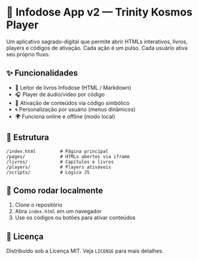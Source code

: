 # 🌌 Infodose App v2 — Trinity Kosmos Player

Um aplicativo sagrado-digital que permite abrir HTMLs interativos, livros, players e códigos de ativação. Cada ação é um pulso. Cada usuário ativa seu próprio fluxo.

## ✨ Funcionalidades

- 📖 Leitor de livros Infodose (HTML / Markdown)
- 🎧 Player de áudio/vídeo por código
- 🔐 Ativação de conteúdos via código simbólico
- 🌀 Personalização por usuário (menus dinâmicos)
- 🌍 Funciona online e offline (modo local)

## 🧠 Estrutura

```
/index.html         # Página principal
/pages/             # HTMLs abertos via iframe
/livros/            # Capítulos e livros
/players/           # Players ativáveis
/scripts/           # Lógica JS
```

## 🚀 Como rodar localmente

1. Clone o repositório
2. Abra `index.html` em um navegador
3. Use os códigos ou botões para ativar conteúdos

## 🔐 Licença

Distribuído sob a Licença MIT. Veja `LICENSE` para mais detalhes.